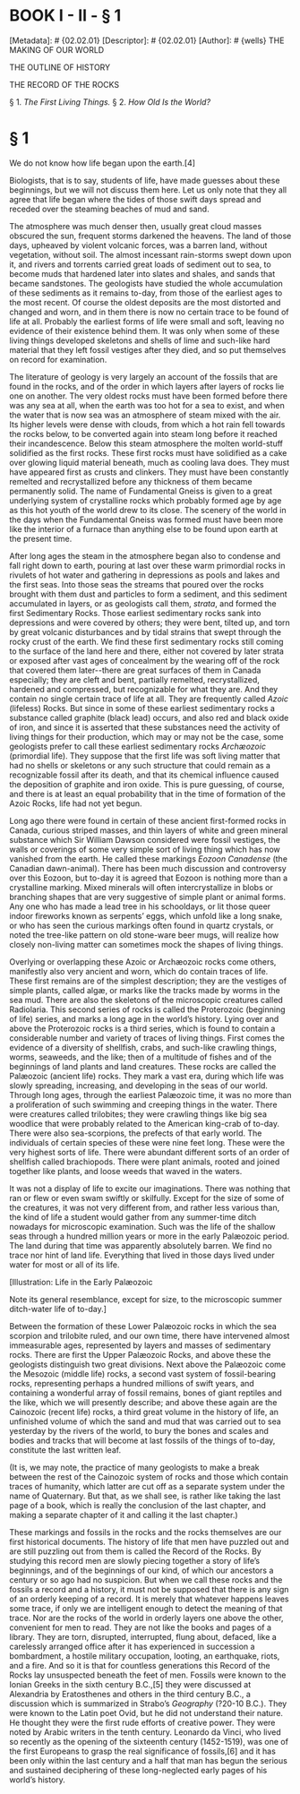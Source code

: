 # BOOK I - II - § 1
[Metadata]: # {02.02.01}
[Descriptor]: # {02.02.01}
[Author]: # {wells}
THE MAKING OF OUR WORLD




THE OUTLINE OF HISTORY

THE RECORD OF THE ROCKS


§ 1. _The First Living Things._ § 2. _How Old Is the World?_

# § 1
We do not know how life began upon the earth.[4]

Biologists, that is to say, students of life, have made guesses about these
beginnings, but we will not discuss them here. Let us only note that they all
agree that life began where the tides of those swift days spread and receded
over the steaming beaches of mud and sand.

The atmosphere was much denser then, usually great cloud masses obscured the
sun, frequent storms darkened the heavens. The land of those days, upheaved by
violent volcanic forces, was a barren land, without vegetation, without soil.
The almost incessant rain-storms swept down upon it, and rivers and torrents
carried great loads of sediment out to sea, to become muds that hardened later
into slates and shales, and sands that became sandstones. The geologists have
studied the whole accumulation of these sediments as it remains to-day, from
those of the earliest ages to the most recent. Of course the oldest deposits
are the most distorted and changed and worn, and in them there is now no
certain trace to be found of life at all. Probably the earliest forms of life
were small and soft, leaving no evidence of their existence behind them. It was
only when some of these living things developed skeletons and shells of lime
and such-like hard material that they left fossil vestiges after they died, and
so put themselves on record for examination.

The literature of geology is very largely an account of the fossils that are
found in the rocks, and of the order in which layers after layers of rocks lie
one on another. The very oldest rocks must have been formed before there was
any sea at all, when the earth was too hot for a sea to exist, and when the
water that is now sea was an atmosphere of steam mixed with the air. Its higher
levels were dense with clouds, from which a hot rain fell towards the rocks
below, to be converted again into steam long before it reached their
incandescence. Below this steam atmosphere the molten world-stuff solidified as
the first rocks. These first rocks must have solidified as a cake over glowing
liquid material beneath, much as cooling lava does. They must have appeared
first as crusts and clinkers. They must have been constantly remelted and
recrystallized before any thickness of them became permanently solid. The name
of Fundamental Gneiss is given to a great underlying system of crystalline
rocks which probably formed age by age as this hot youth of the world drew to
its close. The scenery of the world in the days when the Fundamental Gneiss was
formed must have been more like the interior of a furnace than anything else to
be found upon earth at the present time.

After long ages the steam in the atmosphere began also to condense and fall
right down to earth, pouring at last over these warm primordial rocks in
rivulets of hot water and gathering in depressions as pools and lakes and the
first seas. Into those seas the streams that poured over the rocks brought with
them dust and particles to form a sediment, and this sediment accumulated in
layers, or as geologists call them, _strata_, and formed the first Sedimentary
Rocks. Those earliest sedimentary rocks sank into depressions and were covered
by others; they were bent, tilted up, and torn by great volcanic disturbances
and by tidal strains that swept through the rocky crust of the earth. We find
these first sedimentary rocks still coming to the surface of the land here and
there, either not covered by later strata or exposed after vast ages of
concealment by the wearing off of the rock that covered them later--there are
great surfaces of them in Canada especially; they are cleft and bent, partially
remelted, recrystallized, hardened and compressed, but recognizable for what
they are. And they contain no single certain trace of life at all. They are
frequently called _Azoic_ (lifeless) Rocks. But since in some of these earliest
sedimentary rocks a substance called graphite (black lead) occurs, and also red
and black oxide of iron, and since it is asserted that these substances need
the activity of living things for their production, which may or may not be the
case, some geologists prefer to call these earliest sedimentary rocks
_Archæozoic_ (primordial life). They suppose that the first life was soft
living matter that had no shells or skeletons or any such structure that could
remain as a recognizable fossil after its death, and that its chemical
influence caused the deposition of graphite and iron oxide. This is pure
guessing, of course, and there is at least an equal probability that in the
time of formation of the Azoic Rocks, life had not yet begun.

Long ago there were found in certain of these ancient first-formed rocks in
Canada, curious striped masses, and thin layers of white and green mineral
substance which Sir William Dawson considered were fossil vestiges, the walls
or coverings of some very simple sort of living thing which has now vanished
from the earth. He called these markings _Eozoon Canadense_ (the Canadian
dawn-animal). There has been much discussion and controversy over this Eozoon,
but to-day it is agreed that Eozoon is nothing more than a crystalline marking.
Mixed minerals will often intercrystallize in blobs or branching shapes that
are very suggestive of simple plant or animal forms. Any one who has made a
lead tree in his schooldays, or lit those queer indoor fireworks known as
serpents’ eggs, which unfold like a long snake, or who has seen the curious
markings often found in quartz crystals, or noted the tree-like pattern on old
stone-ware beer mugs, will realize how closely non-living matter can sometimes
mock the shapes of living things.

Overlying or overlapping these Azoic or Archæozoic rocks come others,
manifestly also very ancient and worn, which do contain traces of life. These
first remains are of the simplest description; they are the vestiges of simple
plants, called algæ, or marks like the tracks made by worms in the sea mud.
There are also the skeletons of the microscopic creatures called Radiolaria.
This second series of rocks is called the Proterozoic (beginning of life)
series, and marks a long age in the world’s history. Lying over and above the
Proterozoic rocks is a third series, which is found to contain a considerable
number and variety of traces of living things. First comes the evidence of a
diversity of shellfish, crabs, and such-like crawling things, worms, seaweeds,
and the like; then of a multitude of fishes and of the beginnings of land
plants and land creatures. These rocks are called the Palæozoic (ancient life)
rocks. They mark a vast era, during which life was slowly spreading,
increasing, and developing in the seas of our world. Through long ages, through
the earliest Palæozoic time, it was no more than a proliferation of such
swimming and creeping things in the water. There were creatures called
trilobites; they were crawling things like big sea woodlice that were probably
related to the American king-crab of to-day. There were also sea-scorpions, the
prefects of that early world. The individuals of certain species of these were
nine feet long. These were the very highest sorts of life. There were abundant
different sorts of an order of shellfish called brachiopods. There were plant
animals, rooted and joined together like plants, and loose weeds that waved in
the waters.

It was not a display of life to excite our imaginations. There was nothing that
ran or flew or even swam swiftly or skilfully. Except for the size of some of
the creatures, it was not very different from, and rather less various than,
the kind of life a student would gather from any summer-time ditch nowadays for
microscopic examination. Such was the life of the shallow seas through a
hundred million years or more in the early Palæozoic period. The land during
that time was apparently absolutely barren. We find no trace nor hint of land
life. Everything that lived in those days lived under water for most or all of
its life.

[Illustration: Life in the Early Palæozoic

Note its general resemblance, except for size, to the microscopic summer
ditch-water life of to-day.]

Between the formation of these Lower Palæozoic rocks in which the sea scorpion
and trilobite ruled, and our own time, there have intervened almost
immeasurable ages, represented by layers and masses of sedimentary rocks. There
are first the Upper Palæozoic Rocks, and above these the geologists distinguish
two great divisions. Next above the Palæozoic come the Mesozoic (middle life)
rocks, a second vast system of fossil-bearing rocks, representing perhaps a
hundred millions of swift years, and containing a wonderful array of fossil
remains, bones of giant reptiles and the like, which we will presently
describe; and above these again are the Cainozoic (recent life) rocks, a third
great volume in the history of life, an unfinished volume of which the sand and
mud that was carried out to sea yesterday by the rivers of the world, to bury
the bones and scales and bodies and tracks that will become at last fossils of
the things of to-day, constitute the last written leaf.

(It is, we may note, the practice of many geologists to make a break between
the rest of the Cainozoic system of rocks and those which contain traces of
humanity, which latter are cut off as a separate system under the name of
Quaternary. But that, as we shall see, is rather like taking the last page of a
book, which is really the conclusion of the last chapter, and making a separate
chapter of it and calling it the last chapter.)

These markings and fossils in the rocks and the rocks themselves are our first
historical documents. The history of life that men have puzzled out and are
still puzzling out from them is called the Record of the Rocks. By studying
this record men are slowly piecing together a story of life’s beginnings, and
of the beginnings of our kind, of which our ancestors a century or so ago had
no suspicion. But when we call these rocks and the fossils a record and a
history, it must not be supposed that there is any sign of an orderly keeping
of a record. It is merely that whatever happens leaves some trace, if only we
are intelligent enough to detect the meaning of that trace. Nor are the rocks
of the world in orderly layers one above the other, convenient for men to read.
They are not like the books and pages of a library. They are torn, disrupted,
interrupted, flung about, defaced, like a carelessly arranged office after it
has experienced in succession a bombardment, a hostile military occupation,
looting, an earthquake, riots, and a fire. And so it is that for countless
generations this Record of the Rocks lay unsuspected beneath the feet of men.
Fossils were known to the Ionian Greeks in the sixth century B.C.,[5] they were
discussed at Alexandria by Eratosthenes and others in the third century B.C., a
discussion which is summarized in Strabo’s _Geography_ (?20-10 B.C.). They were
known to the Latin poet Ovid, but he did not understand their nature. He
thought they were the first rude efforts of creative power. They were noted by
Arabic writers in the tenth century. Leonardo da Vinci, who lived so recently
as the opening of the sixteenth century (1452-1519), was one of the first
Europeans to grasp the real significance of fossils,[6] and it has been only
within the last century and a half that man has begun the serious and sustained
deciphering of these long-neglected early pages of his world’s history.

